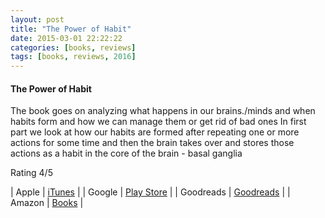 ```yaml
---
layout: post
title: "The Power of Habit"
date: 2015-03-01 22:22:22
categories: [books, reviews]
tags: [books, reviews, 2016]
---
```


#### The Power of Habit

The book goes on analyzing what happens in our brains./minds and when habits form and how we can manage them or get rid of bad ones
In first part we look at how our habits are formed after repeating one or more actions for some time and then the brain takes over and stores those actions as a habit in the core of the brain -  basal ganglia

Rating 4/5

| Apple      | [iTunes] |
| Google     | [Play Store] |
| Goodreads  | [Goodreads] |
| Amazon     | [Books] |

[iTunes]: https://itunes.apple.com/us/book/
[Goodreads]: https://www.goodreads.com/book/show/
[Play Store]: https://play.google.com/store/books/details/
[Books]: http://www.amazon.com/
